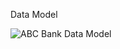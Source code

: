 Data Model

![ABC Bank Data Model](///Users/siddharths/Desktop/ABC_bank_ER_diagram_final.png?raw=true)

